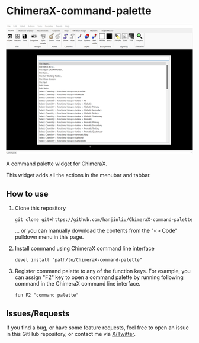 # ChimeraX-command-palette

![](image.png)

A command palette widget for ChimeraX.

This widget adds all the actions in the menubar and tabbar.

## How to use

1. Clone this repository
    ```shell
    git clone git+https://github.com/hanjinliu/ChimeraX-command-palette
    ```
    ... or you can manually download the contents from the "<> Code" pulldown menu in this page.

2. Install command using ChimeraX command line interface
    ```shell
    devel install "path/to/ChimeraX-command-palette"
    ```

3. Register command palette to any of the function keys. For example, you can assign "F2" key to open a command palette by running following command in the ChimeraX command line interface.
    ```shell
    fun F2 "command palette"
    ```

## Issues/Requests

If you find a bug, or have some feature requests, feel free to open an issue in this 
GitHub repository, or contact me via [X/Twitter](https://twitter.com/liu_hanjin).
